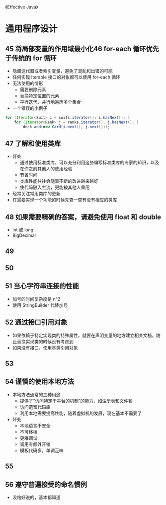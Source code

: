 《Effective Java》

# 通用程序设计

## 45 将局部变量的作用域最小化46 for-each 循环优先于传统的 for 循环

* 隐藏迭代器或者索引变量，避免了混乱和出错的可能
* 任何实现 Iterable 接口的对象都可以使用 for-each 循环
* 无法使用的情形
  * 需要删除元素
  * 替换特定位置的元素
  * 平行迭代，并行地遍历多个集合
* 一个错误的小例子

```java
for (Iterator<Suit> i = suits.iterator(); i.hasNext(); )
    for (Iterator<Rank> j = ranks.iterator(); j.hasNext(); )
        deck.add(new Card(i.next(), j.next()));
```

## 47 了解和使用类库

* 好处
  * 通过使用标准类库，可以充分利用这些编写标准类库的专家的知识，以及在你之前其他人的使用经验
  * 节省时间
  * 类库性能往往会随着不断的改进越来越好
  * 使代码融入主流，更能被其他人重用
* 经常关注常用类库的更新
* 在需要实现一个功能的时候先查一查有没有相应的类库

## 48 如果需要精确的答案，请避免使用 float 和 double

* int 或 long
* BigDecimal

## 49

## 50

## 51 当心字符串连接的性能

* 加号的时间复杂度是 n^2
* 使用 StringBuilder 代替加号

## 52 通过接口引用对象

* 如果依赖于特定实现类的特殊属性，就要在声明变量的地方建立相关文档，防止替换实现类的时候没有考虑到
* 如果没有接口，使用基类引用对象

## 53

## 54 谨慎的使用本地方法

* 本地方法通常的三种用途
  * 提供了“访问特定于平台的机制”的能力，如注册表和文件锁
  * 访问遗留代码库
  * 利用本地需要提高性能，随着虚拟机的发展，现在基本不需要了
* 坏处
  * 本地语言不安全
  * 不可移植
  * 更难调试
  * 调用有额外开销
  * 模板代码多，单调乏味

## 55

## 56 遵守普遍接受的命名惯例

* 没啥好说的，基本都知道
